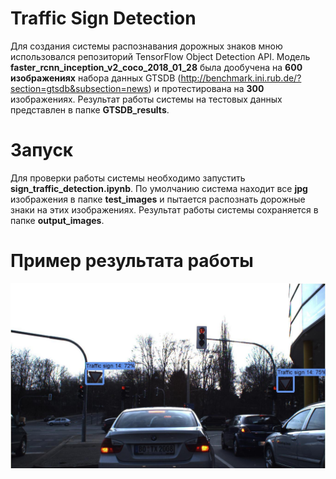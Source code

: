 # Traffic Sign Detection

Для создания системы распознавания дорожных знаков мною использовался репозиторий TensorFlow Object Detection API. Модель **faster_rcnn_inception_v2_coco_2018_01_28** была дообучена на **600 изображениях** набора данных GTSDB (http://benchmark.ini.rub.de/?section=gtsdb&subsection=news) и протестирована на **300** изображениях. Результат работы системы на тестовых данных представлен в папке **GTSDB_results**.

# Запуск
Для проверки работы системы необходимо запустить **sign_traffic_detection.ipynb**. По умолчанию система находит все **jpg** изображения в папке **test_images** и пытается распознать дорожные знаки на этих изображениях. Результат работы системы сохраняется в папке **output_images**.       

# Пример результата работы
![alt text](https://github.com/AlNikolaev/Traffic-Sign-Detection/blob/master/output_images/00762.jpg)
